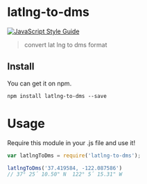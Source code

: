 # latlng-to-dms
[![JavaScript Style Guide](https://img.shields.io/badge/code%20style-standard-brightgreen.svg)](http://standardjs.com/)
> convert lat lng to dms format

## Install

You can get it on npm.

```
npm install latlng-to-dms --save
```

# Usage
Require this module in your .js file and use it!

```js
var latlngToDms = require('latlng-to-dms');

latlngToDms('37.419584, -122.087586')
// 37° 25´ 10.50" N  122° 5´ 15.31" W
```
